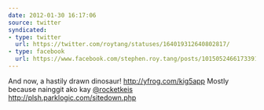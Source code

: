```yaml
---
date: 2012-01-30 16:17:06
source: twitter
syndicated:
- type: twitter
  url: https://twitter.com/roytang/statuses/164019312640802817/
- type: facebook
  url: https://www.facebook.com/stephen.roy.tang/posts/10150524661733912
---
```


And now, a hastily drawn dinosaur! http://yfrog.com/kig5app  Mostly because nainggit ako kay [@rocketkeis](https://twitter.com/rocketkeis/)  http://plsh.parklogic.com/sitedown.php